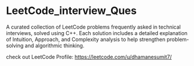 # LeetCode_interview_Ques
A curated collection of LeetCode problems frequently asked in technical interviews, solved using C++. Each solution includes a detailed explanation of Intuition, Approach, and Complexity analysis to help strengthen problem-solving and algorithmic thinking.

check out LeetCode Profile: https://leetcode.com/u/dhamanesumit7/
